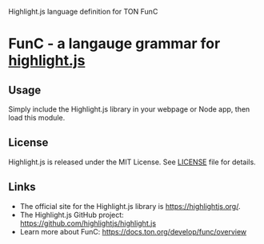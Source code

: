 Highlight.js language definition for TON FunC

# FunC - a langauge grammar for [highlight.js](https://highlightjs.org/)

## Usage

Simply include the Highlight.js library in your webpage or Node app, then load this module.

## License

Highlight.js is released under the MIT License. See [LICENSE](./License) file
for details.

## Links

- The official site for the Highlight.js library is <https://highlightjs.org/>.
- The Highlight.js GitHub project: <https://github.com/highlightjs/highlight.js>
- Learn more about FunC: <https://docs.ton.org/develop/func/overview>

